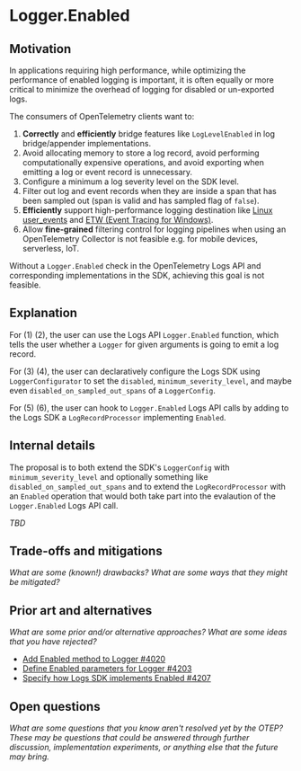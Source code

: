 # Logger.Enabled

## Motivation

In applications requiring high performance,
while optimizing the performance of enabled logging is important,
it is often equally or more critical to minimize the overhead of logging
for disabled or un-exported logs.

The consumers of OpenTelemetry clients want to:

1. **Correctly** and **efficiently** bridge features
   like `LogLevelEnabled` in log bridge/appender implementations.
2. Avoid allocating memory to store a log record,
   avoid performing computationally expensive operations,
   and avoid exporting
   when emitting a log or event record is unnecessary.
3. Configure a minimum a log severity level on the SDK level.
4. Filter out log and event records when they are inside a span
   that has been sampled out (span is valid and has sampled flag of `false`).
5. **Efficiently** support high-performance logging destination
   like [Linux user_events](https://docs.kernel.org/trace/user_events.html)
   and [ETW (Event Tracing for Windows)](https://learn.microsoft.com/windows/win32/etw/about-event-tracing).
6. Allow **fine-grained** filtering control for logging pipelines
   when using an OpenTelemetry Collector is not feasible
   e.g. for mobile devices, serverless, IoT.

Without a `Logger.Enabled` check in the OpenTelemetry Logs API
and corresponding implementations in the SDK,
achieving this goal is not feasible.

## Explanation

For (1) (2), the user can use the Logs API `Logger.Enabled` function,
which tells the user whether a `Logger` for given arguments
is going to emit a log record.

For (3) (4), the user can declaratively configure the Logs SDK
using `LoggerConfigurator` to set the `disabled`, `minimum_severity_level`,
and maybe even `disabled_on_sampled_out_spans` of a `LoggerConfig`.

For (5) (6), the user can hook to `Logger.Enabled` Logs API calls
by adding to the Logs SDK a `LogRecordProcessor` implementing `Enabled`.

## Internal details

The proposal is to both extend the SDK's `LoggerConfig` with `minimum_severity_level`
and optionally something like `disabled_on_sampled_out_spans`
and to extend the `LogRecordProcessor` with an `Enabled` operation
that would both take part into the evalaution of the `Logger.Enabled`
Logs API call.

_TBD_

## Trade-offs and mitigations

_What are some (known!) drawbacks? What are some ways that they might be mitigated?_

## Prior art and alternatives

_What are some prior and/or alternative approaches? What are some ideas that you have rejected?_

- [Add Enabled method to Logger #4020](https://github.com/open-telemetry/opentelemetry-specification/pull/4020)
- [Define Enabled parameters for Logger #4203](https://github.com/open-telemetry/opentelemetry-specification/pull/4203)
- [Specify how Logs SDK implements Enabled #4207](https://github.com/open-telemetry/opentelemetry-specification/issues/4207)

## Open questions

_What are some questions that you know aren't resolved yet by the OTEP? These may be questions that could be answered through further discussion, implementation experiments, or anything else that the future may bring._
